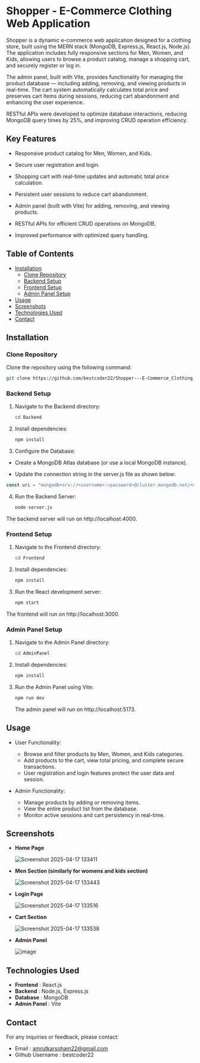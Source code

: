 # Shopper - E-Commerce Clothing Web Application
Shopper is a dynamic e-commerce web application designed for a clothing store, built using the MERN stack (MongoDB, Express.js, React.js, Node.js). The application includes fully responsive sections for Men, Women, and Kids, allowing users to browse a product catalog, manage a shopping cart, and securely register or log in.

The admin panel, built with Vite, provides functionality for managing the product database — including adding, removing, and viewing products in real-time. The cart system automatically calculates total price and preserves cart items during sessions, reducing cart abandonment and enhancing the user experience.

RESTful APIs were developed to optimize database interactions, reducing MongoDB query times by 25%, and improving CRUD operation efficiency.

## Key Features
- Responsive product catalog for Men, Women, and Kids.

- Secure user registration and login.

- Shopping cart with real-time updates and automatic total price calculation.

- Persistent user sessions to reduce cart abandonment.

- Admin panel (built with Vite) for adding, removing, and viewing products.

- RESTful APIs for efficient CRUD operations on MongoDB.

- Improved performance with optimized query handling.

## Table of Contents


- [Installation](#installation)
  - [Clone Repository](#clone-repository)
  - [Backend Setup](#backend-setup)
  - [Frontend Setup](#frontend-setup)
  - [Admin Panel Setup](#admin-panel-setup)
- [Usage](#usage)
- [Screenshots](#screenshots)
- [Technologies Used](#technologies-used)
- [Contact](#contact)

## Installation

### Clone Repository
Clone the repository using the following command:
```bash
git clone https://github.com/bestcoder22/Shopper---E-Commerce_Clothing_Web_Application.git
```

### Backend Setup
1. Navigate to the Backend directory:
   ```bash
   cd Backend
   ```

2. Install dependencies:
   ```bash
   npm install
   ```

4. Configure the Database:

- Create a MongoDB Atlas database (or use a local MongoDB instance).

- Update the connection string in the server.js file as shown below:

```javascript
const uri = "mongodb+srv://<username>:<password>@cluster.mongodb.net/<database-name>";
```

4. Run the Backend Server:
   ```bash
   node server.js
   ```
The backend server will run on http://localhost:4000.

### Frontend Setup

1. Navigate to the Frontend directory:
   ```bash
   cd Frontend
   ```


2. Install dependencies:
   ```bash
   npm install
   ```

3. Run the React development server:
   ```bash
   npm start
   ```
The frontend will run on http://localhost:3000.

### Admin Panel Setup

1. Navigate to the Admin Panel directory:
   ```bash
   cd AdminPanel
   ```

2. Install dependencies:
   ```bash
   npm install
   ```

3. Run the Admin Panel using Vite:
   ```bash
   npm run dev
   ```
   The admin panel will run on http://localhost:5173.

## Usage

- User Functionality:
  - Browse and filter products by Men, Women, and Kids categories.
  - Add products to the cart, view total pricing, and complete secure transactions.
  - User registration and login features protect the user data and session.

- Admin Functionality:
  - Manage products by adding or removing items.
  - View the entire product list from the database.
  - Monitor active sessions and cart persistency in real-time.

## Screenshots

- **Home Page**
  
  ![Screenshot 2025-04-17 133411](https://github.com/user-attachments/assets/1bdbbfe9-45c3-442e-a3ef-875c92640282)

  

- **Men Section (similarly for womens and kids section)**
  
  ![Screenshot 2025-04-17 133443](https://github.com/user-attachments/assets/5e65126a-be0f-4392-ac9c-2dbc6669e509)

  

- **Login Page**
  
  ![Screenshot 2025-04-17 133516](https://github.com/user-attachments/assets/6fd573f6-6702-4d85-9f63-81e8472c53d4)

  

- **Cart Section**
  
  ![Screenshot 2025-04-17 133538](https://github.com/user-attachments/assets/0fcda961-05f0-4838-b253-706497143b64)

  

- **Admin Panel**
  
  ![image](https://github.com/user-attachments/assets/7850a730-d7ad-4b5b-9dfc-d5b29199711f)

  

## Technologies Used

- **Frontend** : React.js
- **Backend** : Node.js, Express.js
- **Database** : MongoDB
- **Admin Panel** : Vite

## Contact

For any inquiries or feedback, please contact:
- Email : amrutkarsoham22@gmail.com
- Github Username : bestcoder22





